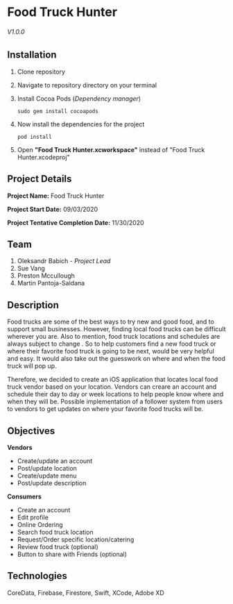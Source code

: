 # Food Truck Hunter
###### *V1.0.0*


## Installation
1. Clone repository
2. Navigate to repository directory on your terminal
3. Install Cocoa Pods (*Dependency manager*)

    `sudo gem install cocoapods`

4. Now install the dependencies for the project

    `pod install`

5. Open **"Food Truck Hunter.xcworkspace"** instead of "Food Truck Hunter.xcodeproj"

## Project Details

**Project Name:** Food Truck Hunter

**Project Start Date:** 09/03/2020

**Project Tentative Completion Date:** 11/30/2020

## Team
1. Oleksandr Babich - *Project Lead*
2. Sue Vang
3. Preston Mccullough
4. Martin Pantoja-Saldana

## Description
Food trucks are some of the best ways to try new and good food, and to support small
businesses. However, finding local food trucks can be difficult wherever you are. Also to
mention, food truck locations and schedules are always subject to change . So to help
customers find a new food truck or where their favorite food truck is going to be next, would be
very helpful and easy. It would also take out the guesswork on where and when the food truck
will pop up.

Therefore, we decided to create an iOS application that locates local food truck vendor based
on your location. Vendors can creare an account and schedule their day to day or week locations to
help people know where and when they will be. Possible implementation of a follower system
from users to vendors to get updates on where your favorite food trucks will be.

## Objectives
**Vendors**
* Create/update an account
* Post/update location
* Create/update menu
* Post/update description

**Consumers**
* Create an account
* Edit profile
* Online Ordering
* Search food truck location
* Request/Order specific location/catering
* Review food truck (optional)
* Button to share with Friends (optional)

## Technologies
CoreData, Firebase, Firestore, Swift, XCode, Adobe XD